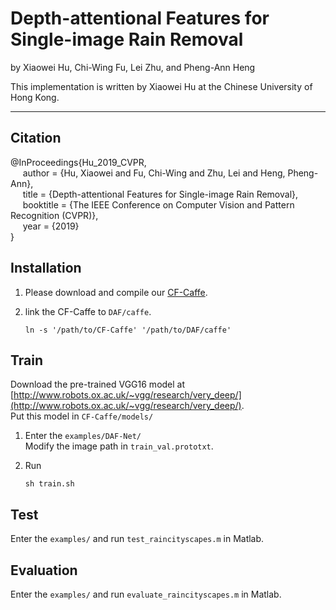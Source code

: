 # Depth-attentional Features for Single-image Rain Removal

by Xiaowei Hu, Chi-Wing Fu, Lei Zhu, and Pheng-Ann Heng

This implementation is written by Xiaowei Hu at the Chinese University of Hong Kong.

***

## Citation

@InProceedings{Hu_2019_CVPR,      
&nbsp;&nbsp;&nbsp;&nbsp;  author = {Hu, Xiaowei and Fu, Chi-Wing and Zhu, Lei and Heng, Pheng-Ann},      
&nbsp;&nbsp;&nbsp;&nbsp;  title = {Depth-attentional Features for Single-image Rain Removal},      
&nbsp;&nbsp;&nbsp;&nbsp;  booktitle = {The IEEE Conference on Computer Vision and Pattern Recognition (CVPR)},      
&nbsp;&nbsp;&nbsp;&nbsp;  year = {2019}      
}

        
## Installation

1. Please download and compile our [CF-Caffe](https://github.com/xw-hu/CF-Caffe).

2. link the CF-Caffe to `DAF/caffe`.

    ```shell
    ln -s '/path/to/CF-Caffe' '/path/to/DAF/caffe'
    ```
  
## Train

Download the pre-trained VGG16 model at [http://www.robots.ox.ac.uk/~vgg/research/very_deep/](http://www.robots.ox.ac.uk/~vgg/research/very_deep/).   
   Put this model in `CF-Caffe/models/`

1. Enter the `examples/DAF-Net/`   
   Modify the image path in `train_val.prototxt`.

2. Run   
   ```shell
   sh train.sh
   ```


## Test   

Enter the `examples/` and run `test_raincityscapes.m` in Matlab. 



## Evaluation
 
Enter the `examples/` and run `evaluate_raincityscapes.m` in Matlab. 

